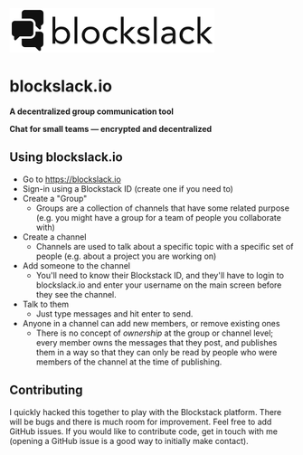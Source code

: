 ![blockslack.io](/app/images/logo-bw.png)

# blockslack.io

**A decentralized group communication tool**

**Chat for small teams — encrypted and decentralized**

## Using blockslack.io

* Go to https://blockslack.io
* Sign-in using a Blockstack ID (create one if you need to)
* Create a "Group"
  * Groups are a collection of channels that have some related purpose (e.g. you might 
    have a group for a team of people you collaborate with)
* Create a channel
  * Channels are used to talk about a specific topic with a specific set of people
    (e.g. about a project you are working on)
* Add someone to the channel
  * You'll need to know their Blockstack ID, and they'll have to login to blockslack.io
    and enter your username on the main screen before they see the channel.
* Talk to them
  * Just type messages and hit enter to send.
* Anyone in a channel can add new members, or remove existing ones
  * There is no concept of _ownership_ at the group or channel level; every member owns
    the messages that they post, and publishes them in a way so that they can only be
    read by people who were members of the channel at the time of publishing.
    
## Contributing

I quickly hacked this together to play with the Blockstack platform. There will be bugs and
there is much room for improvement. Feel free to add GitHub issues. If you would like to 
contribute code, get in touch with me (opening a GitHub issue is a good way to initially
make contact).
